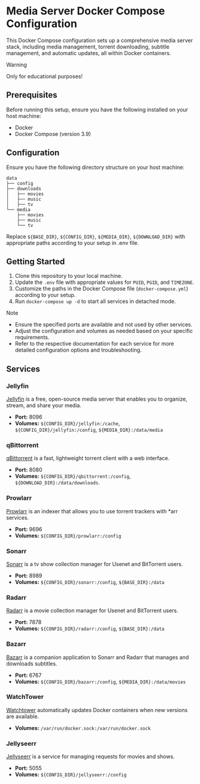 # Media Server Docker Compose Configuration

This Docker Compose configuration sets up a comprehensive media server stack, including media management, torrent downloading, subtitle management, and automatic updates, all within Docker containers.
 
 > [!warning] 
 > Only for educational purposes!

## Prerequisites

Before running this setup, ensure you have the following installed on your host machine:

- Docker
- Docker Compose (version 3.9)
## Configuration

Ensure you have the following directory structure on your host machine:
```arduino
data
├── config 
├── downloads 
│   ├── movies 
│   ├── music 
│   ├── tv 
└── media
    ├── movies
    ├── music
    └── tv
```

Replace `${BASE_DIR}`, `${CONFIG_DIR}`, `${MEDIA_DIR}`, `${DOWNLOAD_DIR}` with appropriate paths according to your setup in .env file.
## Getting Started

1. Clone this repository to your local machine.
2. Update the `.env` file with appropriate values for `PUID`, `PGID`, and `TIMEZONE`.
3. Customize the paths in the Docker Compose file (`docker-compose.yml`) according to your setup.
4. Run `docker-compose up -d` to start all services in detached mode.

 > [!note]
 >  - Ensure the specified ports are available and not used by other services.
 >  - Adjust the configuration and volumes as needed based on your specific requirements.
 >  - Refer to the respective documentation for each service for more detailed configuration options and troubleshooting.
 
 ## Services

### Jellyfin

[Jellyfin](https://jellyfin.org/) is a free, open-source media server that enables you to organize, stream, and share your media.

- **Port:** 8096
- **Volumes:** `${CONFIG_DIR}/jellyfin:/cache`, `${CONFIG_DIR}/jellyfin:/config`, `${MEDIA_DIR}:/data/media`

### qBittorrent

[qBittorrent](https://www.qbittorrent.org/) is a fast, lightweight torrent client with a web interface.

- **Port:** 8080
- **Volumes:** `${CONFIG_DIR}/qbittorrent:/config`, `${DOWNLOAD_DIR}:/data/downloads`. 

### Prowlarr

[Prowlarr](https://github.com/Prowlarr/Prowlarr) is an indexer that allows you to use torrent trackers with *arr services.

- **Port:** 9696
- **Volumes:** `${CONFIG_DIR}/prowlarr:/config`

### Sonarr

[Sonarr](https://sonarr.tv/) is a tv show collection manager for Usenet and BitTorrent users.

- **Port:** 8989
- **Volumes:** `${CONFIG_DIR}/sonarr:/config`, `${BASE_DIR}:/data`

### Radarr

[Radarr](https://radarr.video/) is a movie collection manager for Usenet and BitTorrent users.

- **Port:** 7878
- **Volumes:** `${CONFIG_DIR}/radarr:/config`, `${BASE_DIR}:/data`

### Bazarr

[Bazarr](https://www.bazarr.media/) is a companion application to Sonarr and Radarr that manages and downloads subtitles.

- **Port:** 6767
- **Volumes:** `${CONFIG_DIR}/bazarr:/config`, `${MEDIA_DIR}:/data/movies`

### WatchTower

[Watchtower](https://containrrr.dev/watchtower/) automatically updates Docker containers when new versions are available.

- **Volumes:** `/var/run/docker.sock:/var/run/docker.sock`

### Jellyseerr

[Jellyseerr](https://github.com/fallenbagel/Jellyseerr) is a service for managing requests for movies and shows.

- **Port:** 5055
- **Volumes:** `${CONFIG_DIR}/jellyseerr:/config`

